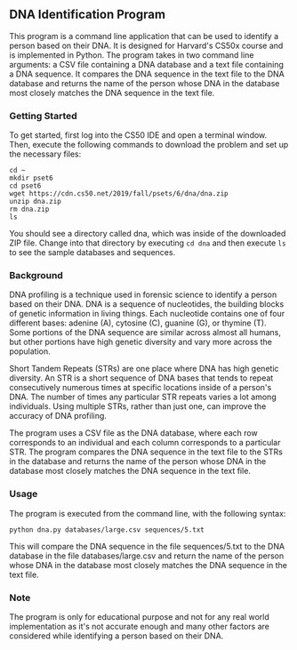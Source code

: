 ## DNA Identification Program

This program is a command line application that can be used to identify a person based on their DNA. It is designed for Harvard's CS50x course and is implemented in Python. The program takes in two command line arguments: a CSV file containing a DNA database and a text file containing a DNA sequence. It compares the DNA sequence in the text file to the DNA database and returns the name of the person whose DNA in the database most closely matches the DNA sequence in the text file.

### Getting Started

To get started, first log into the CS50 IDE and open a terminal window. Then, execute the following commands to download the problem and set up the necessary files:

```
cd ~
mkdir pset6
cd pset6
wget https://cdn.cs50.net/2019/fall/psets/6/dna/dna.zip
unzip dna.zip
rm dna.zip
ls
```


You should see a directory called dna, which was inside of the downloaded ZIP file. Change into that directory by executing `cd dna` and then execute `ls` to see the sample databases and sequences.

### Background

DNA profiling is a technique used in forensic science to identify a person based on their DNA. DNA is a sequence of nucleotides, the building blocks of genetic information in living things. Each nucleotide contains one of four different bases: adenine (A), cytosine (C), guanine (G), or thymine (T). Some portions of the DNA sequence are similar across almost all humans, but other portions have high genetic diversity and vary more across the population.

Short Tandem Repeats (STRs) are one place where DNA has high genetic diversity. An STR is a short sequence of DNA bases that tends to repeat consecutively numerous times at specific locations inside of a person's DNA. The number of times any particular STR repeats varies a lot among individuals. Using multiple STRs, rather than just one, can improve the accuracy of DNA profiling.

The program uses a CSV file as the DNA database, where each row corresponds to an individual and each column corresponds to a particular STR. The program compares the DNA sequence in the text file to the STRs in the database and returns the name of the person whose DNA in the database most closely matches the DNA sequence in the text file.

### Usage

The program is executed from the command line, with the following syntax:
```
python dna.py databases/large.csv sequences/5.txt
```

This will compare the DNA sequence in the file sequences/5.txt to the DNA database in the file databases/large.csv and return the name of the person whose DNA in the database most closely matches the DNA sequence in the text file.

### Note

The program is only for educational purpose and not for any real world implementation as it's not accurate enough and many other factors are considered while identifying a person based on their DNA.
